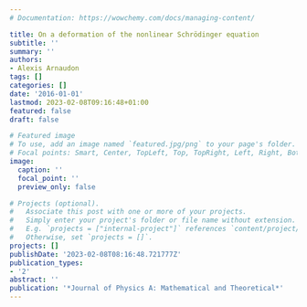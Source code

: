 ```yaml
---
# Documentation: https://wowchemy.com/docs/managing-content/

title: On a deformation of the nonlinear Schrödinger equation
subtitle: ''
summary: ''
authors:
- Alexis Arnaudon
tags: []
categories: []
date: '2016-01-01'
lastmod: 2023-02-08T09:16:48+01:00
featured: false
draft: false

# Featured image
# To use, add an image named `featured.jpg/png` to your page's folder.
# Focal points: Smart, Center, TopLeft, Top, TopRight, Left, Right, BottomLeft, Bottom, BottomRight.
image:
  caption: ''
  focal_point: ''
  preview_only: false

# Projects (optional).
#   Associate this post with one or more of your projects.
#   Simply enter your project's folder or file name without extension.
#   E.g. `projects = ["internal-project"]` references `content/project/deep-learning/index.md`.
#   Otherwise, set `projects = []`.
projects: []
publishDate: '2023-02-08T08:16:48.721777Z'
publication_types:
- '2'
abstract: ''
publication: '*Journal of Physics A: Mathematical and Theoretical*'
---
```

